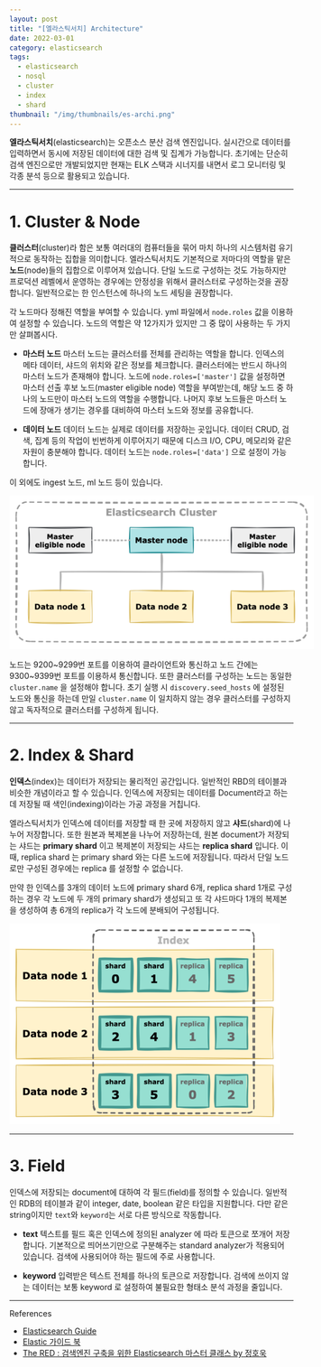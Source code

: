 ```yaml
---
layout: post
title: "[엘라스틱서치] Architecture"
date: 2022-03-01
category: elasticsearch
tags:
  - elasticsearch
  - nosql
  - cluster
  - index
  - shard
thumbnail: "/img/thumbnails/es-archi.png"
---
```


**엘라스틱서치**(elasticsearch)는 오픈소스 분산 검색 엔진입니다.
실시간으로 데이터를 입력하면서 동시에 저장된 데이터에 대한 검색 및 집계가 가능합니다.
초기에는 단순히 검색 엔진으로만 개발되었지만 현재는 ELK 스택과 시너지를 내면서 로그 모니터링 및 각종 분석 등으로 활용되고 있습니다.

---

# 1. Cluster & Node

**클러스터**(cluster)라 함은 보통 여러대의 컴퓨터들을 묶어 마치 하나의 시스템처럼 유기적으로 동작하는 집합을 의미합니다.
엘라스틱서치도 기본적으로 저마다의 역할을 맡은 **노드**(node)들의 집합으로 이루어져 있습니다.
단일 노드로 구성하는 것도 가능하지만 프로덕션 레벨에서 운영하는 경우에는 안정성을 위해서 클러스터로 구성하는것을 권장합니다.
일반적으로는 한 인스턴스에 하나의 노드 세팅을 권장합니다.

각 노드마다 정해진 역할을 부여할 수 있습니다.
yml 파일에서 `node.roles` 값을 이용하여 설정할 수 있습니다.
노드의 역할은 약 12가지가 있지만 그 중 많이 사용하는 두 가지만 살펴봅시다.

- **마스터 노드**
마스터 노드는 클러스터를 전체를 관리하는 역할을 합니다.
인덱스의 메타 데이터, 샤드의 위치와 같은 정보를 체크합니다.
클러스터에는 반드시 하나의 마스터 노드가 존재해야 합니다.
노드에 `node.roles=['master']` 값을 설정하면 마스터 선출 후보 노드(master eligible node) 역할을 부여받는데, 해당 노드 중 하나의 노드만이 마스터 노드의 역할을 수행합니다.
나머지 후보 노드들은 마스터 노드에 장애가 생기는 경우를 대비하여 마스터 노드와 정보를 공유합니다. 

- **데이터 노드** 
데이터 노드는 실제로 데이터를 저장하는 곳입니다.
데이터 CRUD, 검색, 집계 등의 작업이 빈번하게 이루어지기 때문에 디스크 I/O, CPU, 메모리와 같은 자원이 충분해야 합니다.
데이터 노드는 `node.roles=['data']` 으로 설정이 가능합니다.

이 외에도 ingest 노드, ml 노드 등이 있습니다.

<img src="/img/posts/es-archi-cluster.png" style="max-width:540px"/>

노드는 9200~9299번 포트를 이용하여 클라이언트와 통신하고 노드 간에는 9300~9399번 포트를 이용하셔 통신합니다.
또한 클러스터를 구성하는 노드는 동일한 `cluster.name` 을 설정해야 합니다.
초기 실행 시 `discovery.seed_hosts` 에 설정된 노드와 통신을 하는데 만일 `cluster.name` 이 일치하지 않는 경우 클러스터를 구성하지 않고 독자적으로 클러스터를 구성하게 됩니다.

---

# 2. Index & Shard

**인덱스**(index)는 데이터가 저장되는 물리적인 공간입니다. 일반적인 RBD의 테이블과 비슷한 개념이라고 할 수 있습니다.
인덱스에 저장되는 데이터를 Document라고 하는데 저장될 때 색인(indexing)이라는 가공 과정을 거칩니다.

엘라스틱서치가 인덱스에 데이터를 저장할 때 한 곳에 저장하지 않고 **샤드**(shard)에 나누어 저장합니다.
또한 원본과 복제본을 나누어 저장하는데, 원본 document가 저장되는 샤드는 **primary shard** 이고 복제본이 저장되는 샤드는 **replica shard** 입니다.
이때, replica shard 는 primary shard 와는 다른 노드에 저장됩니다.
따라서 단일 노드로만 구성된 경우에는 replica 를 설정할 수 없습니다.

만약 한 인덱스를 3개의 데이터 노드에 primary shard 6개, replica shard 1개로 구성하는 경우 각 노드에 두 개의 primary shard가 생성되고 또 각 샤드마다 1개의 복제본을 생성하여 총 6개의 replica가 각 노드에 분배되어 구성됩니다.

<img src="/img/posts/es-archi-shard.png" style="max-width:480px"/>

---

# 3. Field
인덱스에 저장되는 document에 대하여 각 필드(field)를 정의할 수 있습니다. 
일반적인 RDB의 테이블과 같이 integer, date, boolean 같은 타입을 지원합니다.
다만 같은 string이지만 `text`와 `keyword`는 서로 다른 방식으로 작동합니다.

- **text**
텍스트를 필드 혹은 인덱스에 정의된 analyzer 에 따라 토큰으로 쪼개어 저장합니다.
기본적으로 띄어쓰기만으로 구분해주는 standard analyzer가 적용되어 있습니다.
검색에 사용되어야 하는 필드에 주로 사용합니다.

- **keyword**
입력받은 텍스트 전체를 하나의 토큰으로 저장합니다.
검색에 쓰이지 않는 데이터는 보통 keyword 로 설정하여 불필요한 형태소 분석 과정을 줄입니다.

---

References

- [Elasticsearch Guide](https://www.elastic.co/guide/en/elasticsearch/reference/current/index.html)
- [Elastic 가이드 북](https://esbook.kimjmin.net/)
- [The RED : 검색엔진 구축을 위한 Elasticsearch 마스터 클래스 by 정호욱](https://fastcampus.co.kr/data_red_jhw)
